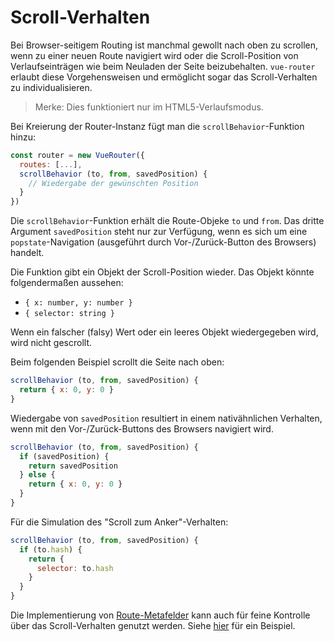 # Scroll-Verhalten

Bei Browser-seitigem Routing ist manchmal gewollt nach oben zu scrollen, wenn zu einer neuen Route navigiert wird oder die Scroll-Position von Verlaufseinträgen wie beim Neuladen der Seite beizubehalten. `vue-router` erlaubt diese Vorgehensweisen und ermöglicht sogar das Scroll-Verhalten zu individualisieren.

> Merke: Dies funktioniert nur im HTML5-Verlaufsmodus.

Bei Kreierung der Router-Instanz fügt man die `scrollBehavior`-Funktion hinzu:

``` js
const router = new VueRouter({
  routes: [...],
  scrollBehavior (to, from, savedPosition) {
    // Wiedergabe der gewünschten Position
  }
})
```

Die `scrollBehavior`-Funktion erhält die Route-Objeke `to` und `from`. Das dritte Argument `savedPosition` steht nur zur Verfügung, wenn es sich um eine `popstate`-Navigation (ausgeführt durch Vor-/Zurück-Button des Browsers) handelt.

Die Funktion gibt ein Objekt der Scroll-Position wieder. Das Objekt könnte folgendermaßen aussehen:

- `{ x: number, y: number }`
- `{ selector: string }`

Wenn ein falscher (falsy) Wert oder ein leeres Objekt wiedergegeben wird, wird nicht gescrollt.

Beim folgenden Beispiel scrollt die Seite nach oben:
``` js
scrollBehavior (to, from, savedPosition) {
  return { x: 0, y: 0 }
}
```


Wiedergabe von `savedPosition` resultiert in einem nativähnlichen Verhalten, wenn mit den Vor-/Zurück-Buttons des Browsers navigiert wird.

``` js
scrollBehavior (to, from, savedPosition) {
  if (savedPosition) {
    return savedPosition
  } else {
    return { x: 0, y: 0 }
  }
}
```

Für die Simulation des "Scroll zum Anker"-Verhalten:
``` js
scrollBehavior (to, from, savedPosition) {
  if (to.hash) {
    return {
      selector: to.hash
    }
  }
}
```

Die Implementierung von [Route-Metafelder](meta.md) kann auch für feine Kontrolle über das Scroll-Verhalten genutzt werden. Siehe [hier](https://github.com/vuejs/vue-router/blob/dev/examples/scroll-behavior/app.js) für ein Beispiel.
